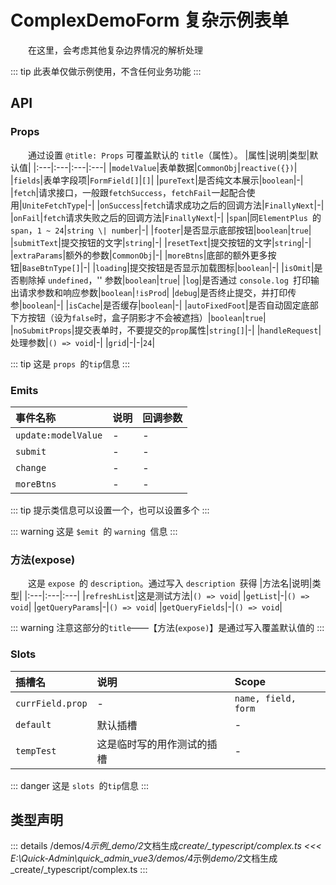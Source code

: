# ComplexDemoForm 复杂示例表单

&emsp;&emsp;在这里，会考虑其他复杂边界情况的解析处理

::: tip
此表单仅做示例使用，不含任何业务功能
:::

## API

### Props

&emsp;&emsp;通过设置 `@title: Props` 可覆盖默认的 `title`（属性）。
|属性|说明|类型|默认值|
|:---|:---|:---|:---|
|`modelValue`|表单数据|`CommonObj`|`reactive({})`|
|`fields`|表单字段项|`FormField[]`|`[]`|
|`pureText`|是否纯文本展示|`boolean`|-|
|`fetch`|请求接口，一般跟`fetchSuccess`，`fetchFail`一起配合使用|`UniteFetchType`|-|
|`onSuccess`|`fetch`请求成功之后的回调方法|`FinallyNext`|-|
|`onFail`|`fetch`请求失败之后的回调方法|`FinallyNext`|-|
|`span`|同`ElementPlus `的`span`，`1 ~ 24`|`string \| number`|-|
|`footer`|是否显示底部按钮|`boolean`|`true`|
|`submitText`|提交按钮的文字|`string`|-|
|`resetText`|提交按钮的文字|`string`|-|
|`extraParams`|额外的参数|`CommonObj`|-|
|`moreBtns`|底部的额外更多按钮|`BaseBtnType[]`|-|
|`loading`|提交按钮是否显示加载图标|`boolean`|-|
|`isOmit`|是否剔除掉 `undefined`，'' 参数|`boolean`|`true`|
|`log`|是否通过 `console.log `打印输出请求参数和响应参数|`boolean`|`!isProd`|
|`debug`|是否终止提交，并打印传参|`boolean`|-|
|`isCache`|是否缓存|`boolean`|-|
|`autoFixedFoot`|是否自动固定底部下方按钮（设为`false`时，盒子阴影才不会被遮挡）|`boolean`|`true`|
|`noSubmitProps`|提交表单时，不要提交的`prop`属性|`string[]`|-|
|`handleRequest`|处理参数|`() => void`|-|
|`grid`|-|-|`24`|

::: tip
这是 `props `的`tip`信息
:::

### Emits

| 事件名称            | 说明 | 回调参数 |
| :------------------ | :--- | :------- |
| `update:modelValue` | -    | -        |
| `submit`            | -    | -        |
| `change`            | -    | -        |
| `moreBtns`          | -    | -        |

::: tip
提示类信息可以设置一个，也可以设置多个
:::

::: warning
这是 `$emit `的 `warning `信息
:::

### 方法(expose)

&emsp;&emsp;这是 `expose `的 `description`。通过写入 `description `获得
|方法名|说明|类型|
|:---|:---|:---|
|`refreshList`|这是测试方法|`() => void`|
|`getList`|-|`() => void`|
|`getQueryParams`|-|`() => void`|
|`getQueryFields`|-|`() => void`|

::: warning
注意这部分的`title`——【方法(`expose)`】是通过写入覆盖默认值的
:::

### Slots

| 插槽名           | 说明                       | Scope               |
| :--------------- | :------------------------- | :------------------ |
| `currField.prop` | -                          | `name, field, form` |
| `default`        | 默认插槽                   | -                   |
| `tempTest`       | 这是临时写的用作测试的插槽 | -                   |

::: danger
这是 `slots `的`tip`信息
:::

## 类型声明

::: details
/demos/4*示例\_demo/2*文档生成*create/\_typescript/complex.ts
<<< E:\Quick-Admin\quick_admin_vue3/demos/4*示例*demo/2*文档生成\_create/\_typescript/complex.ts
:::
